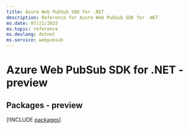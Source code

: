 ```yaml
---
title: Azure Web PubSub SDK for .NET
description: Reference for Azure Web PubSub SDK for .NET
ms.date: 07/21/2025
ms.topic: reference
ms.devlang: dotnet
ms.service: webpubsub
---
```

# Azure Web PubSub SDK for .NET - preview
## Packages - preview
[!INCLUDE [packages](web-pubsub-index.md)]